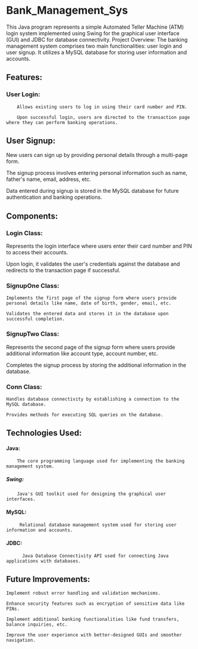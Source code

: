 # Bank_Management_Sys




This Java program represents a simple Automated Teller Machine (ATM) login system implemented using Swing for the graphical user interface (GUI) and JDBC for database connectivity.
Project Overview:
The banking management system comprises two main functionalities: user login and user signup. It utilizes a MySQL database for storing user information and accounts.

##  Features:
   ### User Login:

        Allows existing users to log in using their card number and PIN.
        
        Upon successful login, users are directed to the transaction page where they can perform banking operations.
        
## User Signup:

  New users can sign up by providing personal details through a multi-page form.
  
  The signup process involves entering personal information such as name, father's name, email, address, etc.
  
  Data entered during signup is stored in the MySQL database for future authentication and banking operations.
## Components:
### Login Class:

  Represents the login interface where users enter their card number and PIN to access their accounts.
  
  Upon login, it validates the user's credentials against the database and redirects to the transaction page if successful.
  ### SignupOne Class:

    Implements the first page of the signup form where users provide personal details like name, date of birth, gender, email, etc.
    
    Validates the entered data and stores it in the database upon successful completion.
### SignupTwo Class:

  Represents the second page of the signup form where users provide additional information like account type, account number, etc.
  
  Completes the signup process by storing the additional information in the database.
### Conn Class:

    Handles database connectivity by establishing a connection to the MySQL database.
    
    Provides methods for executing SQL queries on the database.
## Technologies Used:
   #### Java: 
        The core programming language used for implementing the banking management system.
  ##### Swing:
        Java's GUI toolkit used for designing the graphical user interfaces.
   #### MySQL:
         Relational database management system used for storing user information and accounts.
  #### JDBC: 
          Java Database Connectivity API used for connecting Java applications with databases.
## Future Improvements:
    Implement robust error handling and validation mechanisms.
    
    Enhance security features such as encryption of sensitive data like PINs.
    
    Implement additional banking functionalities like fund transfers, balance inquiries, etc.
    
    Improve the user experience with better-designed GUIs and smoother navigation.
